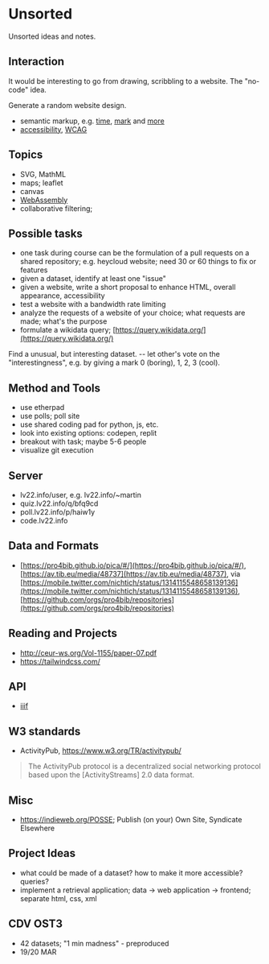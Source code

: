 # Unsorted

Unsorted ideas and notes.

## Interaction

It would be interesting to go from drawing, scribbling to a website. The "no-code" idea.

Generate a random website design.

* semantic markup, e.g.
  [time](https://developer.mozilla.org/en-US/docs/Web/HTML/Element/time),
[mark](https://developer.mozilla.org/en-US/docs/Web/HTML/Element/mark) and
[more](https://developer.mozilla.org/en-US/docs/Glossary/Semantics)
* [accessibility](https://www.w3.org/WAI/tutorials/page-structure/headings/), [WCAG](https://en.wikipedia.org/wiki/Web_Content_Accessibility_Guidelines)

## Topics

* SVG, MathML
* maps; leaflet
* canvas
* [WebAssembly](https://developer.mozilla.org/en-US/docs/WebAssembly)
* collaborative filtering;

## Possible tasks

* one task during course can be the formulation of a pull requests on a shared
  repository; e.g. heycloud website; need 30 or 60 things to fix or features
* given a dataset, identify at least one "issue"
* given a website, write a short proposal to enhance HTML, overall appearance, accessibility
* test a website with a bandwidth rate limiting
* analyze the requests of a website of your choice; what requests are made; what's the purpose
* formulate a wikidata query; [https://query.wikidata.org/](https://query.wikidata.org/)

Find a unusual, but interesting dataset. -- let other's vote on the
"interestingness", e.g. by giving a mark 0 (boring), 1, 2, 3 (cool).

## Method and Tools

* use etherpad
* use polls; poll site
* use shared coding pad for python, js, etc.
* look into existing options: codepen, replit
* breakout with task; maybe 5-6 people
* visualize git execution

## Server

* lv22.info/user, e.g. lv22.info/~martin
* quiz.lv22.info/q/bfq9cd
* poll.lv22.info/p/haiw1y
* code.lv22.info

## Data and Formats

* [https://pro4bib.github.io/pica/#/](https://pro4bib.github.io/pica/#/), [https://av.tib.eu/media/48737](https://av.tib.eu/media/48737), via [https://mobile.twitter.com/nichtich/status/1314115548658139136](https://mobile.twitter.com/nichtich/status/1314115548658139136), [https://github.com/orgs/pro4bib/repositories](https://github.com/orgs/pro4bib/repositories)

## Reading and Projects

* http://ceur-ws.org/Vol-1155/paper-07.pdf
* https://tailwindcss.com/


## API

* [iiif](https://iiif.io/)

## W3 standards

* ActivityPub, https://www.w3.org/TR/activitypub/

> The ActivityPub protocol is a decentralized social networking protocol based upon the [ActivityStreams] 2.0 data format.

## Misc

* https://indieweb.org/POSSE; Publish (on your) Own Site, Syndicate Elsewhere

## Project Ideas

* what could be made of a dataset? how to make it more accessible? queries?
* implement a retrieval application; data -> web application -> frontend; separate html, css, xml

## CDV OST3

* 42 datasets; "1 min madness" - preproduced
* 19/20 MAR
